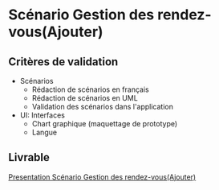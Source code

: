 # Scénario Gestion des rendez-vous(Ajouter)

## Critères de validation
- Scénarios
  - Rédaction de scénarios en français
  - Rédaction de scénarios en UML
  - Validation des scénarios dans l'application
- UI: Interfaces
  - Chart graphique (maquettage de prototype)
  - Langue


## Livrable
[Presentation Scénario Gestion des rendez-vous(Ajouter) ](https://docs.google.com/presentation/d/1NseD9JhM040giO7ZgcjKkrrbrzeoyQKIAd1QMdPe2V8/edit?usp=sharing)
